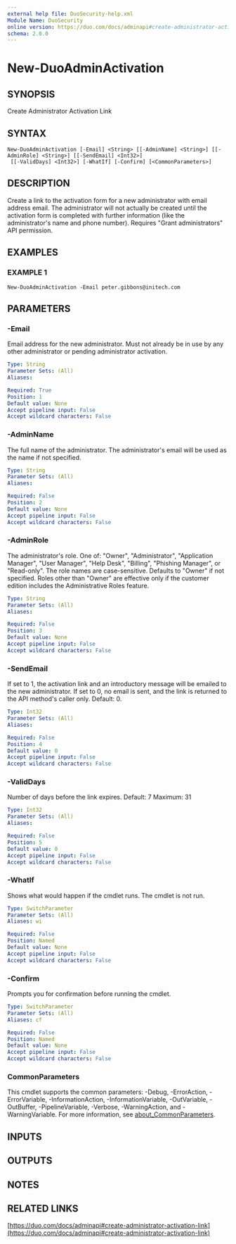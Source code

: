 ```yaml
---
external help file: DuoSecurity-help.xml
Module Name: DuoSecurity
online version: https://duo.com/docs/adminapi#create-administrator-activation-link
schema: 2.0.0
---
```


# New-DuoAdminActivation

## SYNOPSIS
Create Administrator Activation Link

## SYNTAX

```
New-DuoAdminActivation [-Email] <String> [[-AdminName] <String>] [[-AdminRole] <String>] [[-SendEmail] <Int32>]
 [[-ValidDays] <Int32>] [-WhatIf] [-Confirm] [<CommonParameters>]
```

## DESCRIPTION
Create a link to the activation form for a new administrator with email address email.
The administrator will not actually be created until the activation form is completed with further information (like the administrator's name and phone number).
Requires "Grant administrators" API permission.

## EXAMPLES

### EXAMPLE 1
```
New-DuoAdminActivation -Email peter.gibbons@initech.com
```

## PARAMETERS

### -Email
Email address for the new administrator.
Must not already be in use by any other administrator or pending administrator activation.

```yaml
Type: String
Parameter Sets: (All)
Aliases:

Required: True
Position: 1
Default value: None
Accept pipeline input: False
Accept wildcard characters: False
```

### -AdminName
The full name of the administrator.
The administrator's email will be used as the name if not specified.

```yaml
Type: String
Parameter Sets: (All)
Aliases:

Required: False
Position: 2
Default value: None
Accept pipeline input: False
Accept wildcard characters: False
```

### -AdminRole
The administrator's role.
One of: "Owner", "Administrator", "Application Manager", "User Manager", "Help Desk", "Billing", "Phishing Manager", or "Read-only".
The role names are case-sensitive.
Defaults to "Owner" if not specified.
Roles other than "Owner" are effective only if the customer edition includes the Administrative Roles feature.

```yaml
Type: String
Parameter Sets: (All)
Aliases:

Required: False
Position: 3
Default value: None
Accept pipeline input: False
Accept wildcard characters: False
```

### -SendEmail
If set to 1, the activation link and an introductory message will be emailed to the new administrator.
If set to 0, no email is sent, and the link is returned to the API method's caller only.
Default: 0.

```yaml
Type: Int32
Parameter Sets: (All)
Aliases:

Required: False
Position: 4
Default value: 0
Accept pipeline input: False
Accept wildcard characters: False
```

### -ValidDays
Number of days before the link expires.
Default: 7 Maximum: 31

```yaml
Type: Int32
Parameter Sets: (All)
Aliases:

Required: False
Position: 5
Default value: 0
Accept pipeline input: False
Accept wildcard characters: False
```

### -WhatIf
Shows what would happen if the cmdlet runs.
The cmdlet is not run.

```yaml
Type: SwitchParameter
Parameter Sets: (All)
Aliases: wi

Required: False
Position: Named
Default value: None
Accept pipeline input: False
Accept wildcard characters: False
```

### -Confirm
Prompts you for confirmation before running the cmdlet.

```yaml
Type: SwitchParameter
Parameter Sets: (All)
Aliases: cf

Required: False
Position: Named
Default value: None
Accept pipeline input: False
Accept wildcard characters: False
```

### CommonParameters
This cmdlet supports the common parameters: -Debug, -ErrorAction, -ErrorVariable, -InformationAction, -InformationVariable, -OutVariable, -OutBuffer, -PipelineVariable, -Verbose, -WarningAction, and -WarningVariable. For more information, see [about_CommonParameters](http://go.microsoft.com/fwlink/?LinkID=113216).

## INPUTS

## OUTPUTS

## NOTES

## RELATED LINKS

[https://duo.com/docs/adminapi#create-administrator-activation-link](https://duo.com/docs/adminapi#create-administrator-activation-link)

